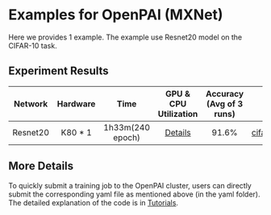 # Examples for OpenPAI (MXNet)
Here we provides 1 example. The example use Resnet20 model on the CIFAR-10 task.

## Experiment Results
| Network | Hardware | Time |GPU & CPU Utilization | Accuracy (Avg of 3 runs) | Yaml Example|
| :----:| :----: | :----: | :----: | :----: | :----: |
| Resnet20 | K80 * 1 | 1h33m(240 epoch) | [Details](metrics/Resnet20_1gpu.JPG) | 91.6% | [cifar10_resnet20_1gpu.yaml](yaml/cifar10_resnet20_1gpu.yaml) |

## More Details
To quickly submit a training job to the OpenPAI cluster, users can directly submit the corresponding yaml file as mentioned above (in the yaml folder). 
The detailed explanation of the code is in [Tutorials](https://cv.gluon.ai/build/examples_classification/demo_cifar10.html).

